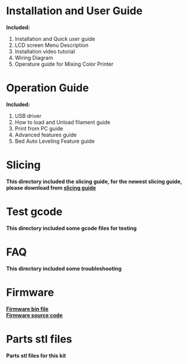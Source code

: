 # Installation and User Guide 
**Included:**  
1. Installation and Quick user guide  
2. LCD screen Menu Description  
3. Installation video tutorial  
4. Wiring Diagram  
5. Operature guide for Mixing Color Printer    

# Operation Guide
**Included:**  
1. USB driver  
2. How to load and Unload filament guide  
3. Print from PC guide  
4. Advanced features guide  
5. Bed Auto Leveling Feature guide  

# Slicing
**This directory included the slicing guide, for the newest slicing guide, please download from [slicing guide ](https://github.com/ZONESTAR3D/Slicing-Guide)**

# Test gcode
**This directory included some gcode files for testing**  

# FAQ
**This directory included some troubleshooting**

# Firmware
**[Firmware bin file](https://github.com/ZONESTAR3D/Firmware/tree/master/Z9/Z9V5)**   
**[Firmware source code](https://github.com/ZONESTAR3D/source-code-for-3d-printer)**   

# Parts stl files
**Parts stl files for this kit**   